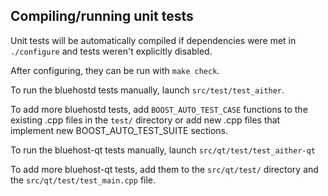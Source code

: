 Compiling/running unit tests
------------------------------------

Unit tests will be automatically compiled if dependencies were met in `./configure`
and tests weren't explicitly disabled.

After configuring, they can be run with `make check`.

To run the bluehostd tests manually, launch `src/test/test_aither`.

To add more bluehostd tests, add `BOOST_AUTO_TEST_CASE` functions to the existing
.cpp files in the `test/` directory or add new .cpp files that
implement new BOOST_AUTO_TEST_SUITE sections.

To run the bluehost-qt tests manually, launch `src/qt/test/test_aither-qt`

To add more bluehost-qt tests, add them to the `src/qt/test/` directory and
the `src/qt/test/test_main.cpp` file.
